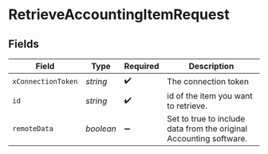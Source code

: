 # RetrieveAccountingItemRequest


## Fields

| Field                                                              | Type                                                               | Required                                                           | Description                                                        |
| ------------------------------------------------------------------ | ------------------------------------------------------------------ | ------------------------------------------------------------------ | ------------------------------------------------------------------ |
| `xConnectionToken`                                                 | *string*                                                           | :heavy_check_mark:                                                 | The connection token                                               |
| `id`                                                               | *string*                                                           | :heavy_check_mark:                                                 | id of the item you want to retrieve.                               |
| `remoteData`                                                       | *boolean*                                                          | :heavy_minus_sign:                                                 | Set to true to include data from the original Accounting software. |